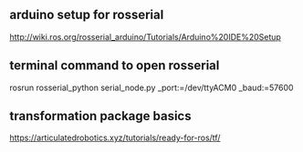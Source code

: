 ## arduino setup for rosserial
http://wiki.ros.org/rosserial_arduino/Tutorials/Arduino%20IDE%20Setup

## terminal command to open rosserial
rosrun rosserial_python serial_node.py _port:=/dev/ttyACM0 _baud:=57600

## transformation package basics
https://articulatedrobotics.xyz/tutorials/ready-for-ros/tf/

